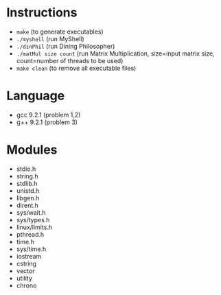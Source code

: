 # Instructions
- `make` (to generate executables)
- `./myshell` (run MyShell)
- `./dinPhil` (run Dining Philosopher)
- `./matMul size count` (run Matrix Multiplication, size=input matrix size, count=number of threads to be used)
- `make clean` (to remove all executable files)

# Language
- gcc 9.2.1 (problem 1,2)
- g++ 9.2.1 (problem 3)

# Modules
- stdio.h
- string.h
- stdlib.h
- unistd.h
- libgen.h
- dirent.h
- sys/wait.h
- sys/types.h
- linux/limits.h
- pthread.h
- time.h
- sys/time.h
- iostream
- cstring
- vector
- utility
- chrono

